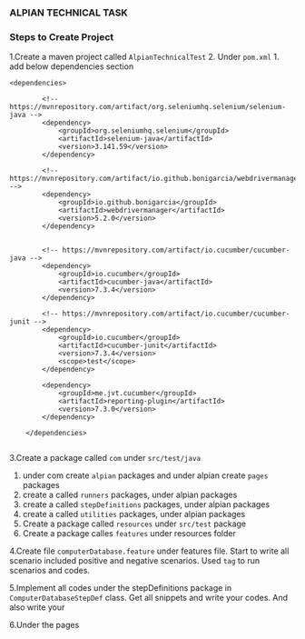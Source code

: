 ### ALPIAN TECHNICAL TASK



### Steps to Create Project
1.Create a maven project called `AlpianTechnicalTest`
2. Under `pom.xml`
    1. add below dependencies section

```
<dependencies>

        <!-- https://mvnrepository.com/artifact/org.seleniumhq.selenium/selenium-java -->
        <dependency>
            <groupId>org.seleniumhq.selenium</groupId>
            <artifactId>selenium-java</artifactId>
            <version>3.141.59</version>
        </dependency>

        <!-- https://mvnrepository.com/artifact/io.github.bonigarcia/webdrivermanager -->
        <dependency>
            <groupId>io.github.bonigarcia</groupId>
            <artifactId>webdrivermanager</artifactId>
            <version>5.2.0</version>
        </dependency>


        <!-- https://mvnrepository.com/artifact/io.cucumber/cucumber-java -->
        <dependency>
            <groupId>io.cucumber</groupId>
            <artifactId>cucumber-java</artifactId>
            <version>7.3.4</version>
        </dependency>

        <!-- https://mvnrepository.com/artifact/io.cucumber/cucumber-junit -->
        <dependency>
            <groupId>io.cucumber</groupId>
            <artifactId>cucumber-junit</artifactId>
            <version>7.3.4</version>
            <scope>test</scope>
        </dependency>

        <dependency>
            <groupId>me.jvt.cucumber</groupId>
            <artifactId>reporting-plugin</artifactId>
            <version>7.3.0</version>
        </dependency>

    </dependencies>


```

3.Create a package called `com` under `src/test/java`
1. under com create `alpian` packages and under alpian create `pages`
packages
2. create a called `runners` packages, under alpian packages
3. create a called `stepDefinitions` packages, under alpian packages
4. create a called `utilities` packages, under alpian packages
5. Create a package called `resources` under `src/test` package
6. Create a package calles `features` under resources folder 

4.Create file `computerDatabase.feature` under features file. 
Start to write all scenario included positive and negative scenarios.
Used `tag` to run scenarios and codes.

5.Implement all codes under the stepDefinitions package in `ComputerDatabaseStepDef` class.
Get all snippets and write your codes. And also write your 

6.Under the pages 
